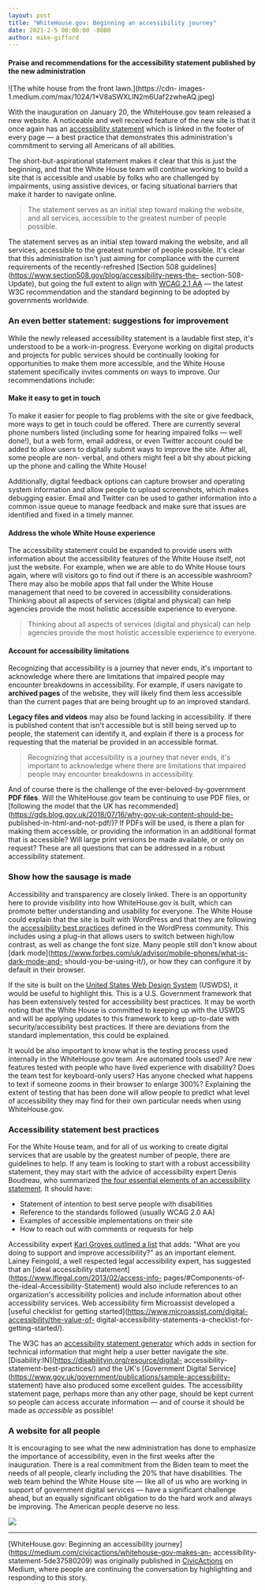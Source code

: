 ```yaml
---
layout: post
title: "WhiteHouse.gov: Beginning an accessibility journey"
date: 2021-2-5 08:00:00 -0800
author: mike-gifford
---
```

#### Praise and recommendations for the accessibility statement published by the new administration

![The white house from the front lawn.](https://cdn-
images-1.medium.com/max/1024/1*V8aSWXLIN2m6Uaf2zwheAQ.jpeg)

With the inauguration on January 20, the WhiteHouse.gov team released a new
website. A noticeable and well received feature of the new site is that it
once again has an [accessibility
statement](https://www.whitehouse.gov/accessibility/) which is linked in the
footer of every page — a best practice that demonstrates this administration's
commitment to serving all Americans of all abilities.

The short-but-aspirational statement makes it clear that this is just the
beginning, and that the White House team will continue working to build a site
that is accessible and usable by folks who are challenged by impairments,
using assistive devices, or facing situational barriers that make it harder to
navigate online.

> The statement serves as an initial step toward making the website, and all
> services, accessible to the greatest number of people possible.

The statement serves as an initial step toward making the website, and all
services, accessible to the greatest number of people possible. It's clear
that this administration isn't just aiming for compliance with the current
requirements of the recently-refreshed [Section 508
guidelines](https://www.section508.gov/blog/accessibility-news-the-
section-508-Update), but going the full extent to align with [WCAG 2.1
AA](https://www.w3.org/TR/2018/REC-WCAG21-20180605/) — the latest W3C
recommendation and the standard beginning to be adopted by governments
worldwide.

### An even better statement: suggestions for improvement

While the newly released accessibility statement is a laudable first step,
it's understood to be a work-in-progress. Everyone working on digital products
and projects for public services should be continually looking for
opportunities to make them more accessible, and the White House statement
specifically invites comments on ways to improve. Our recommendations include:

#### Make it easy to get in touch

To make it easier for people to flag problems with the site or give feedback,
more ways to get in touch could be offered. There are currently several phone
numbers listed (including some for hearing impaired folks — well done!), but a
web form, email address, or even Twitter account could be added to allow users
to digitally submit ways to improve the site. After all, some people are non-
verbal, and others might feel a bit shy about picking up the phone and calling
the White House!

Additionally, digital feedback options can capture browser and operating
system information and allow people to upload screenshots, which makes
debugging easier. Email and Twitter can be used to gather information into a
common issue queue to manage feedback and make sure that issues are identified
and fixed in a timely manner.

#### Address the whole White House experience

The accessibility statement could be expanded to provide users with
information about the accessibility features of the White House itself, not
just the website. For example, when we are able to do White House tours again,
where will visitors go to find out if there is an accessible washroom? There
may also be mobile apps that fall under the White House management that need
to be covered in accessibility considerations. Thinking about all aspects of
services (digital and physical) can help agencies provide the most holistic
accessible experience to everyone.

> Thinking about all aspects of services (digital and physical) can help
> agencies provide the most holistic accessible experience to everyone.

#### Account for accessibility limitations

Recognizing that accessibility is a journey that never ends, it's important to
acknowledge where there are limitations that impaired people may encounter
breakdowns in accessibility. For example, if users navigate to **archived
pages** of the website, they will likely find them less accessible than the
current pages that are being brought up to an improved standard.

 **Legacy files and videos** may also be found lacking in accessibility. If
there is published content that isn't accessible but is still being served up
to people, the statement can identify it, and explain if there is a process
for requesting that the material be provided in an accessible format.

> Recognizing that accessibility is a journey that never ends, it's important
> to acknowledge where there are limitations that impaired people may
> encounter breakdowns in accessibility.

And of course there is the challenge of the ever-beloved-by-government **PDF
files**. Will the WhiteHouse.gov team be continuing to use PDF files, or
[following the model that the UK has
recommended](https://gds.blog.gov.uk/2018/07/16/why-gov-uk-content-should-be-
published-in-html-and-not-pdf/)? If PDFs will be used, is there a plan for
making them accessible, or providing the information in an additional format
that is accessible? Will large print versions be made available, or only on
request? These are all questions that can be addressed in a robust
accessibility statement.

### Show how the sausage is made

Accessibility and transparency are closely linked. There is an opportunity
here to provide visibility into how WhiteHouse.gov is built, which can promote
better understanding and usability for everyone. The White House could explain
that the site is built with WordPress and that they are following the
[accessibility best practices](https://wordpress.org/about/accessibility/)
defined in the WordPress community. This includes using a plug-in that allows
users to switch between high/low contrast, as well as change the font size.
Many people still don't know about [dark
mode](https://www.forbes.com/uk/advisor/mobile-phones/what-is-dark-mode-and-
should-you-be-using-it/), or how they can configure it by default in their
browser.

If the site is built on the [United States Web Design
System](https://designsystem.digital.gov/) (USWDS), it would be useful to
highlight this. This is a U.S. Government framework that has been extensively
tested for accessibility best practices. It may be worth noting that the White
House is committed to keeping up with the USWDS and will be applying updates
to this framework to keep up-to-date with security/accessibility best
practices. If there are deviations from the standard implementation, this
could be explained.

It would be also important to know what is the testing process used internally
in the WhiteHouse.gov team. Are automated tools used? Are new features tested
with people who have lived experience with disability? Does the team test for
keyboard-only users? Has anyone checked what happens to text if someone zooms
in their browser to enlarge 300%? Explaining the extent of testing that has
been done will allow people to predict what level of accessibility they may
find for their own particular needs when using WhiteHouse.gov.

### Accessibility statement best practices

For the White House team, and for all of us working to create digital services
that are usable by the greatest number of people, there are guidelines to
help. If any team is looking to start with a robust accessibility statement,
they may start with the advice of accessibility expert Denis Boudreau, who
summarized [the four essential elements of an accessibility
statement](https://twitter.com/dboudreau/status/1191780846501584899). It
should have:

  * Statement of intention to best serve people with disabilities
  * Reference to the standards followed (usually WCAG 2.0 AA)
  * Examples of accessible implementations on their site
  * How to reach out with comments or requests for help

Accessibility expert [Karl Groves outlined a
list](https://blog.tenon.io/sample-post) that adds: "What are you doing to
support and improve accessibility?" as an important element. Lainey Feingold,
a well respected legal accessibility expert, has suggested that an [ideal
accessibility statement](https://www.lflegal.com/2013/02/access-info-
pages/#Components-of-the-ideal-Accessibility-Statement) would also include
references to an organization's accessibility policies and include information
about other accessibility services. Web accessibility firm Microassist
developed a [useful checklist for getting
started](https://www.microassist.com/digital-accessibility/the-value-of-
digital-accessibility-statements-a-checklist-for-getting-started/).

The W3C has an [accessibility statement
generator](https://www.w3.org/WAI/planning/statements/generator/#create) which
adds in section for technical information that might help a user better
navigate the site. [Disability:IN](https://disabilityin.org/resource/digital-
accessibility-statement-best-practices/) and the UK's [Government Digital
Service](https://www.gov.uk/government/publications/sample-accessibility-
statement) have also produced some excellent guides. The accessibility
statement page, perhaps more than any other page, should be kept current so
people can access accurate information — and of course it should be made as
_accessible_ as possible!

### A website for all people

It is encouraging to see what the new administration has done to emphasize the
importance of accessibility, even in the first weeks after the inauguration.
There is a real commitment from the Biden team to meet the needs of all
people, clearly including the 20% that have disabilities. The web team behind
the White House site — like all of us who are working in support of government
digital services — have a significant challenge ahead, but an equally
significant obligation to do the hard work and always be improving. The
American people deserve no less.

![](https://medium.com/_/stat?event=post.clientViewed&referrerSource=full_rss&postId=5de37580209)

* * *

[WhiteHouse.gov: Beginning an accessibility
journey](https://medium.com/civicactions/whitehouse-gov-makes-an-
accessibility-statement-5de37580209) was originally published in
[CivicActions](https://medium.com/civicactions) on Medium, where people are
continuing the conversation by highlighting and responding to this story.


